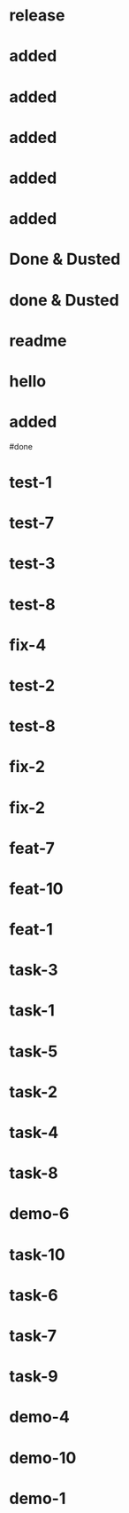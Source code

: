 # release

# added

# added

# added

# added

# added

# Done & Dusted

# done & Dusted

# readme

# hello

# added

#done

# test-1

# test-7

# test-3

# test-8

# fix-4

# test-2

# test-8

# fix-2

# fix-2

# feat-7

# feat-10

# feat-1

# task-3

# task-1

# task-5

# task-2

# task-4

# task-8

# demo-6

# task-10

# task-6

# task-7

# task-9

# demo-4

# demo-10

# demo-1